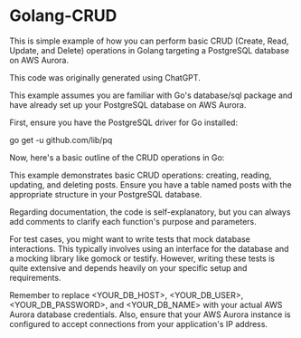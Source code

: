 # Golang-CRUD

This is simple example of how you can perform basic CRUD (Create, Read, Update, and Delete) operations in Golang targeting a PostgreSQL database on AWS Aurora.

This code was originally generated using ChatGPT.

This example assumes you are familiar with Go's database/sql package and have already set up your PostgreSQL database on AWS Aurora.

First, ensure you have the PostgreSQL driver for Go installed:

  go get -u github.com/lib/pq


Now, here's a basic outline of the CRUD operations in Go:

This example demonstrates basic CRUD operations: creating, reading, updating, and deleting posts. Ensure you have a table named posts with the appropriate structure in your PostgreSQL database.

Regarding documentation, the code is self-explanatory, but you can always add comments to clarify each function's purpose and parameters.

For test cases, you might want to write tests that mock database interactions. This typically involves using an interface for the database and a mocking library like gomock or testify. However, writing these tests is quite extensive and depends heavily on your specific setup and requirements.

Remember to replace <YOUR_DB_HOST>, <YOUR_DB_USER>, <YOUR_DB_PASSWORD>, and <YOUR_DB_NAME> with your actual AWS Aurora database credentials. Also, ensure that your AWS Aurora instance is configured to accept connections from your application's IP address.

